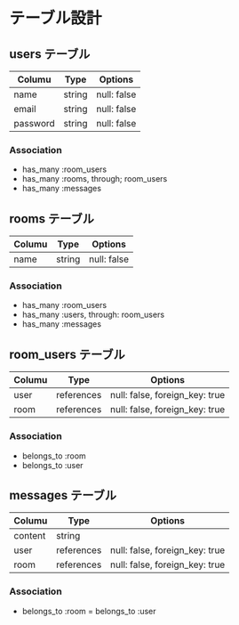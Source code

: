 # テーブル設計

## users テーブル

| Columu   | Type   | Options      |
| -------- | ------ | -------------|
| name     | string | null: false  |
| email    | string | null: false  |
| password | string | null: false  |

### Association

- has_many :room_users
- has_many :rooms, through; room_users
- has_many :messages

## rooms テーブル

| Columu   | Type   | Options      |
| -------- | ------ | -------------|
| name     | string | null: false  |

### Association

- has_many :room_users
- has_many :users, through: room_users
- has_many :messages

## room_users テーブル

| Columu   | Type       | Options                         |
| -------- | -----------| --------------------------------|
| user     | references | null: false, foreign_key: true  |
| room     | references | null: false, foreign_key: true  |

### Association

- belongs_to :room
- belongs_to :user

## messages テーブル

| Columu   | Type       | Options                         |
| -------- | -----------| --------------------------------|
| content  | string     |                                 |
| user     | references | null: false, foreign_key: true  |
| room     | references | null: false, foreign_key: true  |

### Association

- belongs_to :room
= belongs_to :user